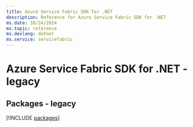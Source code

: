 ```yaml
---
title: Azure Service Fabric SDK for .NET
description: Reference for Azure Service Fabric SDK for .NET
ms.date: 10/24/2024
ms.topic: reference
ms.devlang: dotnet
ms.service: servicefabric
---
```

# Azure Service Fabric SDK for .NET - legacy
## Packages - legacy
[!INCLUDE [packages](service-fabric-index.md)]